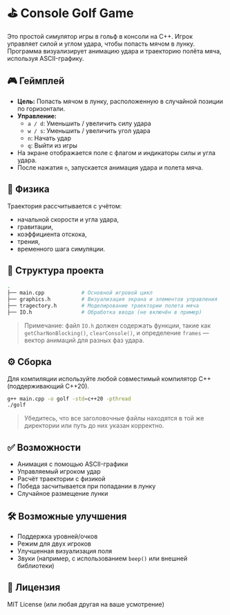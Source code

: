 
# ⛳ Console Golf Game

Это простой симулятор игры в гольф в консоли на C++. Игрок управляет силой и углом удара, чтобы попасть мячом в лунку. Программа визуализирует анимацию удара и траекторию полёта мяча, используя ASCII-графику.

## 🎮 Геймплей

- **Цель:** Попасть мячом в лунку, расположенную в случайной позиции по горизонтали.
- **Управление:**
  - `a / d`: Уменьшить / увеличить силу удара
  - `w / s`: Уменьшить / увеличить угол удара
  - `n`: Начать удар
  - `q`: Выйти из игры
- На экране отображается поле с флагом и индикаторы силы и угла удара.
- После нажатия `n`, запускается анимация удара и полета мяча.

## 🧠 Физика

Траектория рассчитывается с учётом:
- начальной скорости и угла удара,
- гравитации,
- коэффициента отскока,
- трения,
- временного шага симуляции.

## 📁 Структура проекта

```bash
.
├── main.cpp            # Основной игровой цикл
├── graphics.h          # Визуализация экрана и элементов управления
├── tragectory.h        # Моделирование траектории полета мяча
├── IO.h                # Обработка ввода (не включён в пример)
```

> Примечание: файл `IO.h` должен содержать функции, такие как `getCharNonBlocking()`, `clearConsole()`, и определение `frames` — вектор анимаций для разных фаз удара.

## ⚙️ Сборка

Для компиляции используйте любой совместимый компилятор C++ (поддерживающий C++20).

```bash
g++ main.cpp -o golf -std=c++20 -pthread
./golf
```

> Убедитесь, что все заголовочные файлы находятся в той же директории или путь до них указан корректно.

## ✅ Возможности
- Анимация с помощью ASCII-графики
- Управляемый игроком удар
- Расчёт траектории с физикой
- Победа засчитывается при попадании в лунку
- Случайное размещение лунки

## 🛠 Возможные улучшения
- Поддержка уровней/очков
- Режим для двух игроков
- Улучшенная визуализация поля
- Звуки (например, с использованием `beep()` или внешней библиотеки)

## 📜 Лицензия

MIT License (или любая другая на ваше усмотрение)
